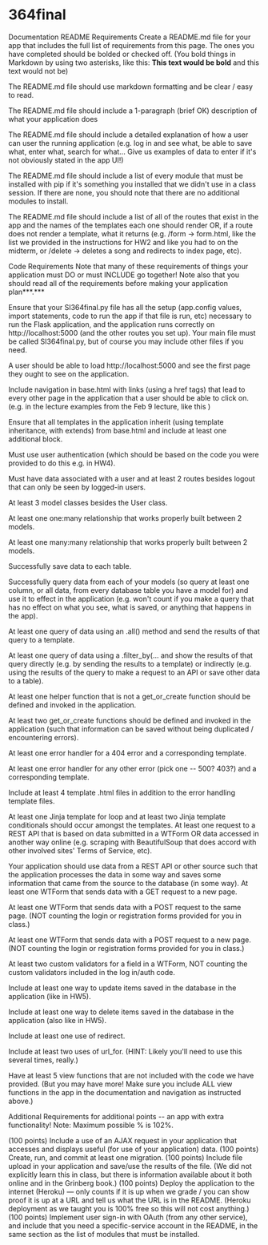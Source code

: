 # 364final

Documentation README Requirements
 Create a README.md file for your app that includes the full list of requirements from this page. The ones you have completed should be bolded or checked off. (You bold things in Markdown by using two asterisks, like this: **This text would be bold** and this text would not be)

 The README.md file should use markdown formatting and be clear / easy to read.

 The README.md file should include a 1-paragraph (brief OK) description of what your application does

 The README.md file should include a detailed explanation of how a user can user the running application (e.g. log in and see what, be able to save what, enter what, search for what... Give us examples of data to enter if it's not obviously stated in the app UI!)

 The README.md file should include a list of every module that must be installed with pip if it's something you installed that we didn't use in a class session. If there are none, you should note that there are no additional modules to install.

 The README.md file should include a list of all of the routes that exist in the app and the names of the templates each one should render OR, if a route does not render a template, what it returns (e.g. /form -> form.html, like the list we provided in the instructions for HW2 and like you had to on the midterm, or /delete -> deletes a song and redirects to index page, etc).

Code Requirements
Note that many of these requirements of things your application must DO or must INCLUDE go together! Note also that you should read all of the requirements before making your application plan***.***

 Ensure that your SI364final.py file has all the setup (app.config values, import statements, code to run the app if that file is run, etc) necessary to run the Flask application, and the application runs correctly on http://localhost:5000 (and the other routes you set up). Your main file must be called SI364final.py, but of course you may include other files if you need.

 A user should be able to load http://localhost:5000 and see the first page they ought to see on the application.

 Include navigation in base.html with links (using a href tags) that lead to every other page in the application that a user should be able to click on. (e.g. in the lecture examples from the Feb 9 lecture, like this )

 Ensure that all templates in the application inherit (using template inheritance, with extends) from base.html and include at least one additional block.

 Must use user authentication (which should be based on the code you were provided to do this e.g. in HW4).

 Must have data associated with a user and at least 2 routes besides logout that can only be seen by logged-in users.

 At least 3 model classes besides the User class.

 At least one one:many relationship that works properly built between 2 models.

 At least one many:many relationship that works properly built between 2 models.

 Successfully save data to each table.

 Successfully query data from each of your models (so query at least one column, or all data, from every database table you have a model for) and use it to effect in the application (e.g. won't count if you make a query that has no effect on what you see, what is saved, or anything that happens in the app).

 At least one query of data using an .all() method and send the results of that query to a template.

 At least one query of data using a .filter_by(... and show the results of that query directly (e.g. by sending the results to a template) or indirectly (e.g. using the results of the query to make a request to an API or save other data to a table).

 At least one helper function that is not a get_or_create function should be defined and invoked in the application.

 At least two get_or_create functions should be defined and invoked in the application (such that information can be saved without being duplicated / encountering errors).

 At least one error handler for a 404 error and a corresponding template.

 At least one error handler for any other error (pick one -- 500? 403?) and a corresponding template.

 Include at least 4 template .html files in addition to the error handling template files.

 At least one Jinja template for loop and at least two Jinja template conditionals should occur amongst the templates.
 At least one request to a REST API that is based on data submitted in a WTForm OR data accessed in another way online (e.g. scraping with BeautifulSoup that does accord with other involved sites' Terms of Service, etc).

 Your application should use data from a REST API or other source such that the application processes the data in some way and saves some information that came from the source to the database (in some way).
 At least one WTForm that sends data with a GET request to a new page.

 At least one WTForm that sends data with a POST request to the same page. (NOT counting the login or registration forms provided for you in class.)

 At least one WTForm that sends data with a POST request to a new page. (NOT counting the login or registration forms provided for you in class.)

 At least two custom validators for a field in a WTForm, NOT counting the custom validators included in the log in/auth code.

 Include at least one way to update items saved in the database in the application (like in HW5).

 Include at least one way to delete items saved in the database in the application (also like in HW5).

 Include at least one use of redirect.

 Include at least two uses of url_for. (HINT: Likely you'll need to use this several times, really.)

 Have at least 5 view functions that are not included with the code we have provided. (But you may have more! Make sure you include ALL view functions in the app in the documentation and navigation as instructed above.)

Additional Requirements for additional points -- an app with extra functionality!
Note: Maximum possible % is 102%.

 (100 points) Include a use of an AJAX request in your application that accesses and displays useful (for use of your application) data.
 (100 points) Create, run, and commit at least one migration.
 (100 points) Include file upload in your application and save/use the results of the file. (We did not explicitly learn this in class, but there is information available about it both online and in the Grinberg book.)
 (100 points) Deploy the application to the internet (Heroku) — only counts if it is up when we grade / you can show proof it is up at a URL and tell us what the URL is in the README. (Heroku deployment as we taught you is 100% free so this will not cost anything.)
 (100 points) Implement user sign-in with OAuth (from any other service), and include that you need a specific-service account in the README, in the same section as the list of modules that must be installed.